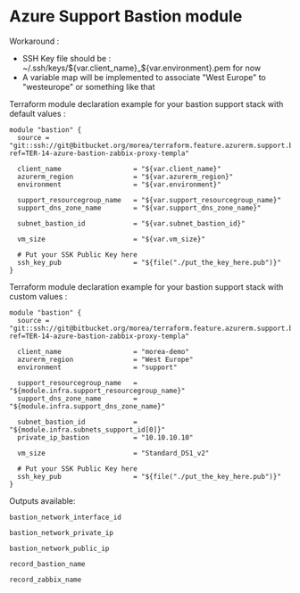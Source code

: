 # Azure Support Bastion module #

Workaround :

- SSH Key file should be : ~/.ssh/keys/${var.client_name}_${var.environment}.pem for now
- A variable map will be implemented to associate "West Europe" to "westeurope" or something like that

Terraform module declaration example for your bastion support stack with default values :
```
module "bastion" {
  source = "git::ssh://git@bitbucket.org/morea/terraform.feature.azurerm.support.bastion.git?ref=TER-14-azure-bastion-zabbix-proxy-templa"
  
  client_name                  = "${var.client_name}"
  azurerm_region               = "${var.azurerm_region}"
  environment                  = "${var.environment}"
  
  support_resourcegroup_name   = "${var.support_resourcegroup_name}"
  support_dns_zone_name        = "${var.support_dns_zone_name}"
  
  subnet_bastion_id            = "${var.subnet_bastion_id}"
  
  vm_size                      = "${var.vm_size}"
  
  # Put your SSK Public Key here
  ssh_key_pub                  = "${file("./put_the_key_here.pub")}"
}

```

Terraform module declaration example for your bastion support stack with custom values :
```
module "bastion" {
  source = "git::ssh://git@bitbucket.org/morea/terraform.feature.azurerm.support.bastion.git?ref=TER-14-azure-bastion-zabbix-proxy-templa"
  
  client_name                  = "morea-demo"
  azurerm_region               = "West Europe"
  environment                  = "support"
  
  support_resourcegroup_name   = "${module.infra.support_resourcegroup_name}"
  support_dns_zone_name        = "${module.infra.support_dns_zone_name}"
  
  subnet_bastion_id            = "${module.infra.subnets_support_id[0]}"
  private_ip_bastion           = "10.10.10.10"
  
  vm_size                      = "Standard_DS1_v2"
  
  # Put your SSK Public Key here
  ssh_key_pub                  = "${file("./put_the_key_here.pub")}"
}
```

Outputs available:
```
bastion_network_interface_id

bastion_network_private_ip

bastion_network_public_ip

record_bastion_name

record_zabbix_name
```
